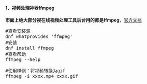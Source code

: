 #### 1、视频处理神器ffmpeg

**市面上绝大部分视在线视频处理工具后台用的都是ffmpeg**，<a href="https://ffmpeg.org/ffmpeg.html" target="_blank">官方文档</a>
<pre class="prettyprint lang-s">
#查看安装源
dnf whatprovides 'ffmpeg'
#安装
dnf install ffmpeg
#查看帮助
ffmpeg --help

#使用样例：将视频转换为gif
ffmpeg -i xxxx.mp4 xxxx.gif
</pre>
